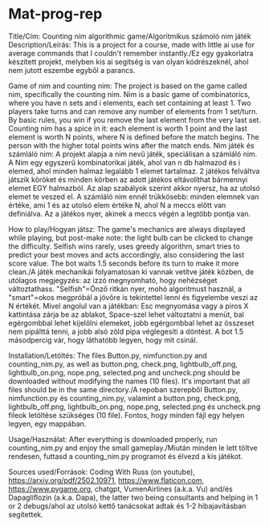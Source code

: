 # Mat-prog-rep
Title/Cím: Counting nim algorithmic game/Algoritmikus számoló nim játék
Description/Leírás: This is a project for a course, made with little ai use for average commands that I couldn't remember instantly./Ez egy gyakorlatra készített projekt, melyben kis ai segítség is van olyan kódrészeknél, ahol nem jutott eszembe egyből a parancs.

Game of nim and counting nim: The project is based on the game called nim, specifically the counting nim. Nim is a basic game of combinatorics, where you have n sets and i elements, each set containing at least 1. Two players take turns and can remove any number of elements from 1 set/turn. By basic rules, you win if you remove the last element from the very last set. Counting nim has a spice in it: each element is worth 1 point and the last element is worth N points, where N is defined before the match begins. The person with the higher total points wins after the match ends. 
Nim játék és számláló nim: A projekt alapja a nim nevű játék, speciálisan a számláló nim. A Nim egy egyszerű kombinatorikai játék, ahol van n db halmazod és i elemed, ahol minden halmaz legalább 1 elemet tartalmaz. 2 játékos felváltva játszik köröket és minden körben az adott játékos eltávolíthat bármennyi elemet EGY halmazból. Az alap szabályok szerint akkor nyersz, ha az utolsó elemet te veszed el. A számláló nim ennél trükkösebb: minden elemnek van értéke, ami 1 és az utolsó elem értéke N, ahol N a meccs előtt van definiálva. Az a játékos nyer, akinek a meccs végén a legtöbb pontja van.

How to play/Hogyan játsz: The game's mechanics are always displayed while playing, but post-make note: the light bulb can be clicked to change the difficulty. Selfish wins rarely, uses greedy algorithm, smart tries to predict your best moves and acts accordingly, also considering the last score value. The bot waits 1.5 seconds before its turn to make it more clean./A játék mechanikái folyamatosan ki vannak vetítve játék közben, de utólagos megjegyzés: az izzó megnyomható, hogy nehézséget változtathass. "Selfish"=Önző ritkán nyer, mohó algoritmust használ, a "smart"=okos megpróbál a jövőre is tekintettel lenni és figyelembe veszi az N értékét. 
Mivel angolul van a játékban: Esc megnyomása vagy a piros X kattintása zárja be az ablakot,  Space-szel lehet változtatni a menüt, bal egérgombbal lehet kijelölni elemeket, jobb egérgombbal lehet az összeset nem pipálttá tenni, a jobb alsó zöld pipa véglegesíti a döntést. A bot 1.5 másodpercig vár, hogy láthatóbb legyen, hogy mit csinál.

Installation/Letöltés: The files Button.py, nimfunction.py and counting_nim.py, as well as button.png, check.png, lightbulb_off.png, lightbulb_on.png, nope.png, selected.png and uncheck.png should be downloaded without modifying the names (10 files). It's important that all files should be in the same directory./A repoban szerepből Button.py, nimfunction.py és counting_nim.py, valamint a button.png, check.png, lightbulb_off.png, lightbulb_on.png, nope.png, selected.png és uncheck.png fileok letöltése szükséges (10 file). Fontos, hogy minden fájl egy helyen legyen, egy mappában.

Usage/Használat: After everything is downloaded properly, run counting_nim.py and enjoy the small gameplay./Miután minden le lett töltve rendesen, futtasd a counting_nim.py programot és élvezd a kis játékot.

Sources used/Források: Coding With Russ (on youtube), https://arxiv.org/pdf/2502.10971, https://www.flaticon.com, https://www.pygame.org, chatgpt, VumenAirlines (a.k.a. Vu) and/és Dapagliflozin (a.k.a. Dapa), the latter two being consultants and helping in 1 or 2 debugs/ahol az utolsó kettő tanácsokat adtak és 1-2 hibajavításban segítettek. 
